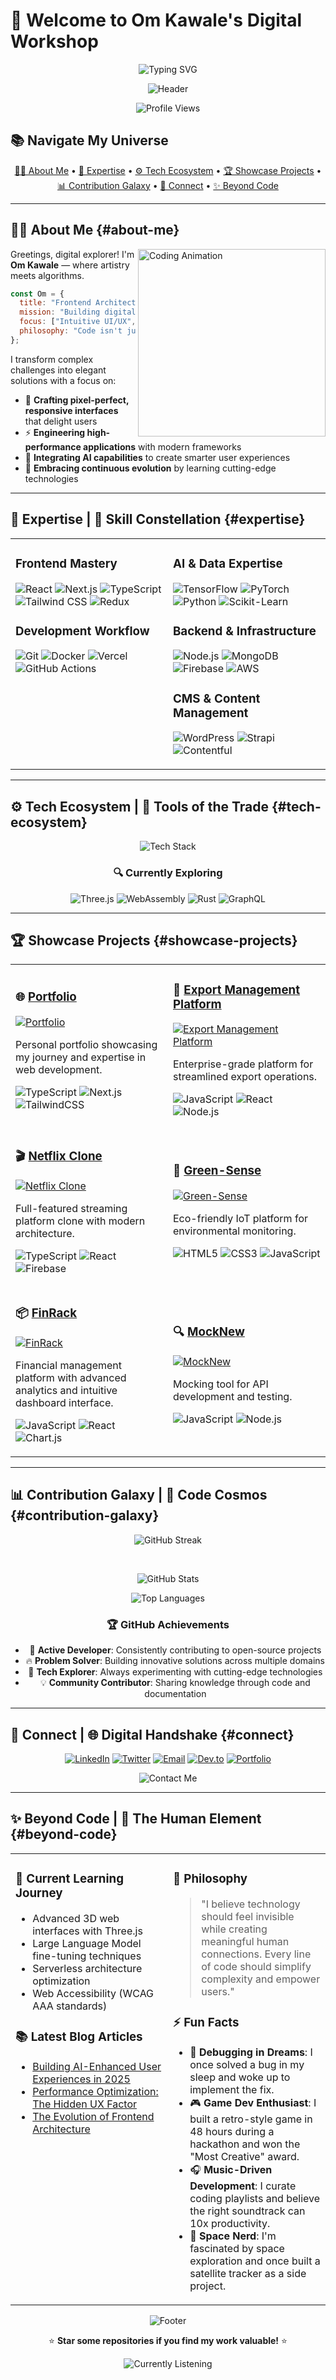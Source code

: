 # 🌟 Welcome to Om Kawale's Digital Workshop

<div align="center">

![Typing SVG](https://readme-typing-svg.demolab.com?font=Montserrat&weight=700&size=30&duration=3000&pause=1000&color=F7A41D&center=true&vCenter=true&width=1000&lines=Welcome+to+Om+Kawale's+Digital+Workshop+🚀;Frontend+Architect+|+AI+Innovator+|+UX+Visionary;Crafting+Tomorrow's+Interfaces+Today;Where+Creativity+Meets+Technical+Excellence)

![Header](https://capsule-render.vercel.app/api?type=waving&color=gradient&height=120&section=header&animation=fadeIn&fontAlignY=35&fontSize=25)

![Profile Views](https://komarev.com/ghpvc/?username=om7035&label=PROFILE+VISITS&color=blueviolet&style=for-the-badge)



</div>

## 📚 Navigate My Universe

<p align="center">
  <a href="#about-me">👨‍💻 About Me</a> •
  <a href="#expertise">🧠 Expertise</a> •
  <a href="#tech-ecosystem">⚙️ Tech Ecosystem</a> •
  <a href="#showcase-projects">🏆 Showcase Projects</a> •
  <a href="#contribution-galaxy">📊 Contribution Galaxy</a> •
  <a href="#connect">🤝 Connect</a> •
  <a href="#beyond-code">✨ Beyond Code</a>
</p>

---

## 👨‍💻 About Me {#about-me}

<img align="right" width="300" src="https://media.giphy.com/media/qgQUggAC3Pfv687qPC/giphy.gif" alt="Coding Animation" />

Greetings, digital explorer! I'm **Om Kawale** — where artistry meets algorithms.

```javascript
const Om = {
  title: "Frontend Architect & AI Explorer",
  mission: "Building digital experiences that inspire wonder",
  focus: ["Intuitive UI/UX", "Performance Optimization", "AI Integration"],
  philosophy: "Code isn't just functional; it's an art form that shapes human experience"
};
```

I transform complex challenges into elegant solutions with a focus on:

- 🎨 **Crafting pixel-perfect, responsive interfaces** that delight users
- ⚡ **Engineering high-performance applications** with modern frameworks
- 🧠 **Integrating AI capabilities** to create smarter user experiences
- 🔄 **Embracing continuous evolution** by learning cutting-edge technologies

---

## 🧠 Expertise | 🌟 Skill Constellation {#expertise}

<table>
<tr>
<td valign="top" width="50%">

### Frontend Mastery
![React](https://img.shields.io/badge/React-20232A?style=for-the-badge&logo=react&logoColor=61DAFB)
![Next.js](https://img.shields.io/badge/Next.js-000000?style=for-the-badge&logo=next.js&logoColor=white)
![TypeScript](https://img.shields.io/badge/TypeScript-007ACC?style=for-the-badge&logo=typescript&logoColor=white)
![Tailwind CSS](https://img.shields.io/badge/Tailwind_CSS-38B2AC?style=for-the-badge&logo=tailwind-css&logoColor=white)
![Redux](https://img.shields.io/badge/Redux-593D88?style=for-the-badge&logo=redux&logoColor=white)

### Development Workflow
![Git](https://img.shields.io/badge/Git-F05032?style=for-the-badge&logo=git&logoColor=white)
![Docker](https://img.shields.io/badge/Docker-2CA5E0?style=for-the-badge&logo=docker&logoColor=white)
![Vercel](https://img.shields.io/badge/Vercel-000000?style=for-the-badge&logo=vercel&logoColor=white)
![GitHub Actions](https://img.shields.io/badge/GitHub_Actions-2088FF?style=for-the-badge&logo=github-actions&logoColor=white)

</td>
<td valign="top" width="50%">

### AI & Data Expertise
![TensorFlow](https://img.shields.io/badge/TensorFlow-FF6F00?style=for-the-badge&logo=tensorflow&logoColor=white)
![PyTorch](https://img.shields.io/badge/PyTorch-EE4C2C?style=for-the-badge&logo=pytorch&logoColor=white)
![Python](https://img.shields.io/badge/Python-3776AB?style=for-the-badge&logo=python&logoColor=white)
![Scikit-Learn](https://img.shields.io/badge/scikit_learn-F7931E?style=for-the-badge&logo=scikit-learn&logoColor=white)

### Backend & Infrastructure
![Node.js](https://img.shields.io/badge/Node.js-339933?style=for-the-badge&logo=nodedotjs&logoColor=white)
![MongoDB](https://img.shields.io/badge/MongoDB-4EA94B?style=for-the-badge&logo=mongodb&logoColor=white)
![Firebase](https://img.shields.io/badge/Firebase-FFCA28?style=for-the-badge&logo=firebase&logoColor=black)
![AWS](https://img.shields.io/badge/AWS-232F3E?style=for-the-badge&logo=amazon-aws&logoColor=white)

### CMS & Content Management
![WordPress](https://img.shields.io/badge/WordPress-21759B?style=for-the-badge&logo=wordpress&logoColor=white)
![Strapi](https://img.shields.io/badge/Strapi-2F2E8B?style=for-the-badge&logo=strapi&logoColor=white)
![Contentful](https://img.shields.io/badge/Contentful-2478CC?style=for-the-badge&logo=contentful&logoColor=white)

</td>
</tr>
</table>

---

## ⚙️ Tech Ecosystem | 🔧 Tools of the Trade {#tech-ecosystem}

<div align="center">

![Tech Stack](https://skillicons.dev/icons?i=react,nextjs,typescript,tailwind,redux,nodejs,express,mongodb,firebase,aws,docker,git,figma,tensorflow,pytorch,python,java,wordpress&perline=9)

### 🔍 Currently Exploring
![Three.js](https://img.shields.io/badge/Three.js-black?style=flat-square&logo=three.js&logoColor=white)
![WebAssembly](https://img.shields.io/badge/WebAssembly-654FF0?style=flat-square&logo=webassembly&logoColor=white)
![Rust](https://img.shields.io/badge/Rust-000000?style=flat-square&logo=rust&logoColor=white)
![GraphQL](https://img.shields.io/badge/GraphQL-E10098?style=flat-square&logo=graphql&logoColor=white)

</div>

---

## 🏆 Showcase Projects {#showcase-projects}

<div align="center">

<table>
<tr>
<td width="50%">

### 🌐 [Portfolio](https://github.com/Om7035/Portfolio)
[![Portfolio](https://github-readme-stats.vercel.app/api/pin/?username=om7035&repo=Portfolio&theme=tokyonight&hide_border=true)](https://github.com/Om7035/Portfolio)

Personal portfolio showcasing my journey and expertise in web development.

![TypeScript](https://img.shields.io/badge/TypeScript-007ACC?style=flat-square&logo=typescript&logoColor=white)
![Next.js](https://img.shields.io/badge/Next.js-black?style=flat-square&logo=next.js&logoColor=white)
![TailwindCSS](https://img.shields.io/badge/TailwindCSS-38B2AC?style=flat-square&logo=tailwind-css&logoColor=white)

</td>
<td width="50%">

### 💼 [Export Management Platform](https://github.com/Om7035/export-management-platform)
[![Export Management Platform](https://github-readme-stats.vercel.app/api/pin/?username=om7035&repo=export-management-platform&theme=tokyonight&hide_border=true)](https://github.com/Om7035/export-management-platform)

Enterprise-grade platform for streamlined export operations.

![JavaScript](https://img.shields.io/badge/JavaScript-F7DF1E?style=flat-square&logo=javascript&logoColor=black)
![React](https://img.shields.io/badge/React-61DAFB?style=flat-square&logo=react&logoColor=black)
![Node.js](https://img.shields.io/badge/Node.js-339933?style=flat-square&logo=node.js&logoColor=white)

</td>
</tr>
<tr>
<td width="50%">

### 🎬 [Netflix Clone](https://github.com/Om7035/netflix-clone)
[![Netflix Clone](https://github-readme-stats.vercel.app/api/pin/?username=om7035&repo=netflix-clone&theme=tokyonight&hide_border=true)](https://github.com/Om7035/netflix-clone)

Full-featured streaming platform clone with modern architecture.

![TypeScript](https://img.shields.io/badge/TypeScript-007ACC?style=flat-square&logo=typescript&logoColor=white)
![React](https://img.shields.io/badge/React-61DAFB?style=flat-square&logo=react&logoColor=black)
![Firebase](https://img.shields.io/badge/Firebase-FFCA28?style=flat-square&logo=firebase&logoColor=black)

</td>
<td width="50%">

### 🌿 [Green-Sense](https://github.com/Om7035/Green-Sense)
[![Green-Sense](https://github-readme-stats.vercel.app/api/pin/?username=om7035&repo=Green-Sense&theme=tokyonight&hide_border=true)](https://github.com/Om7035/Green-Sense)

Eco-friendly IoT platform for environmental monitoring.

![HTML5](https://img.shields.io/badge/HTML5-E34F26?style=flat-square&logo=html5&logoColor=white)
![CSS3](https://img.shields.io/badge/CSS3-1572B6?style=flat-square&logo=css3&logoColor=white)
![JavaScript](https://img.shields.io/badge/JavaScript-F7DF1E?style=flat-square&logo=javascript&logoColor=black)

</td>
</tr>
<tr>
<td width="50%">

### 📦 [FinRack](https://github.com/Om7035/FinRack)
[![FinRack](https://github-readme-stats.vercel.app/api/pin/?username=om7035&repo=FinRack&theme=tokyonight&hide_border=true)](https://github.com/Om7035/FinRack)

Financial management platform with advanced analytics and intuitive dashboard interface.

![JavaScript](https://img.shields.io/badge/JavaScript-F7DF1E?style=flat-square&logo=javascript&logoColor=black)
![React](https://img.shields.io/badge/React-61DAFB?style=flat-square&logo=react&logoColor=black)
![Chart.js](https://img.shields.io/badge/Chart.js-FF6384?style=flat-square&logo=chart.js&logoColor=white)

</td>
<td width="50%">

### 🔍 [MockNew](https://github.com/Om7035/MockNew)
[![MockNew](https://github-readme-stats.vercel.app/api/pin/?username=om7035&repo=MockNew&theme=tokyonight&hide_border=true)](https://github.com/Om7035/MockNew)

Mocking tool for API development and testing.

![JavaScript](https://img.shields.io/badge/JavaScript-F7DF1E?style=flat-square&logo=javascript&logoColor=black)
![Node.js](https://img.shields.io/badge/Node.js-339933?style=flat-square&logo=node.js&logoColor=white)

</td>
</tr>
</table>

</div>

---

## 📊 Contribution Galaxy | 🌌 Code Cosmos {#contribution-galaxy}

<div align="center">

![GitHub Streak](https://github-readme-streak-stats.herokuapp.com/?user=om7035&theme=tokyonight&hide_border=true&border_radius=10&date_format=M%20j%5B%2C%20Y%5D&ring=ff9c1c&fire=FFD700&currStreakNum=F8D866&sideNums=F8D866)

<br/>

![GitHub Stats](https://github-readme-stats.vercel.app/api?username=om7035&show_icons=true&theme=radical&hide_border=true&border_radius=10&count_private=true)

![Top Languages](https://github-readme-stats.vercel.app/api/top-langs/?username=om7035&layout=compact&theme=radical&hide_border=true&border_radius=10&langs_count=8)

### 🏆 GitHub Achievements
- 🌟 **Active Developer**: Consistently contributing to open-source projects
- 🔥 **Problem Solver**: Building innovative solutions across multiple domains
- 🚀 **Tech Explorer**: Always experimenting with cutting-edge technologies
- 💡 **Community Contributor**: Sharing knowledge through code and documentation

</div>

---

## 🤝 Connect | 🌐 Digital Handshake {#connect}

<div align="center">

[![LinkedIn](https://img.shields.io/badge/LinkedIn-0077B5?style=for-the-badge&logo=linkedin&logoColor=white)](https://linkedin.com/in/om-kawale)
[![Twitter](https://img.shields.io/badge/Twitter-1DA1F2?style=for-the-badge&logo=twitter&logoColor=white)](https://twitter.com/your_handle)
[![Email](https://img.shields.io/badge/Email-D14836?style=for-the-badge&logo=gmail&logoColor=white)](mailto:your.email@gmail.com)
[![Dev.to](https://img.shields.io/badge/Dev.to-0A0A0A?style=for-the-badge&logo=devdotto&logoColor=white)](https://dev.to/your_handle)
[![Portfolio](https://img.shields.io/badge/Portfolio-5340ff?style=for-the-badge&logo=Google-chrome&logoColor=white)](https://om-kawale-portfolio.vercel.app)

![Contact Me](https://readme-typing-svg.demolab.com?font=Fira+Code&duration=3000&pause=1000&color=39D353&center=true&multiline=true&repeat=false&width=435&height=60&lines=Have+an+exciting+project%3F;Let's+collaborate!)

</div>

---

## ✨ Beyond Code | 🌈 The Human Element {#beyond-code}

<table>
<tr>
<td width="50%" valign="top">

### 🧠 Current Learning Journey
- Advanced 3D web interfaces with Three.js
- Large Language Model fine-tuning techniques
- Serverless architecture optimization
- Web Accessibility (WCAG AAA standards)

### 📚 Latest Blog Articles
- [Building AI-Enhanced User Experiences in 2025](https://portfolio-chi-lake-28.vercel.app/blogs)
- [Performance Optimization: The Hidden UX Factor](https://portfolio-chi-lake-28.vercel.app/blogs)
- [The Evolution of Frontend Architecture](https://portfolio-chi-lake-28.vercel.app/blogs)

</td>
<td width="50%" valign="top">

### 💭 Philosophy
> "I believe technology should feel invisible while creating meaningful human connections. Every line of code should simplify complexity and empower users."

### ⚡ Fun Facts
- 🧠 **Debugging in Dreams**: I once solved a bug in my sleep and woke up to implement the fix.
- 🎮 **Game Dev Enthusiast**: I built a retro-style game in 48 hours during a hackathon and won the "Most Creative" award.
- 🎧 **Music-Driven Development**: I curate coding playlists and believe the right soundtrack can 10x productivity.
- 🚀 **Space Nerd**: I'm fascinated by space exploration and once built a satellite tracker as a side project.

</td>
</tr>
</table>

<div align="center">

![Footer](https://capsule-render.vercel.app/api?type=waving&color=gradient&height=100&section=footer&animation=fadeIn)

⭐ **Star some repositories if you find my work valuable!** ⭐

![Currently Listening](https://readme-typing-svg.demolab.com?font=Fira+Code&size=12&duration=1000&pause=1000&color=1DB954&center=true&vCenter=true&repeat=true&width=600&height=20&lines=🎧+Currently+listening+to+innovative+tech+podcasts+and+lofi+beats)

</div>
